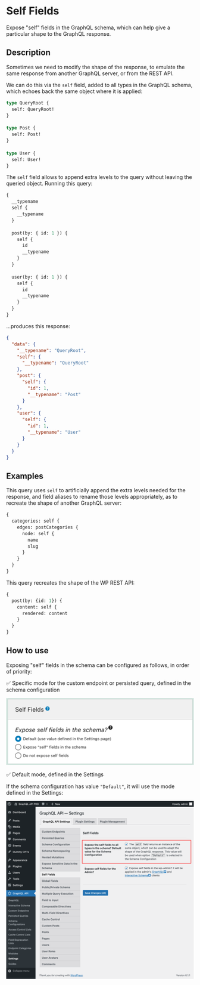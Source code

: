 # Self Fields

Expose "self" fields in the GraphQL schema, which can help give a particular shape to the GraphQL response.

## Description

Sometimes we need to modify the shape of the response, to emulate the same response from another GraphQL server, or from the REST API.

We can do this via the `self` field, added to all types in the GraphQL schema, which echoes back the same object where it is applied:

```graphql
type QueryRoot {
  self: QueryRoot!
}

type Post {
  self: Post!
}

type User {
  self: User!
}
```

The `self` field allows to append extra levels to the query without leaving the queried object. Running this query:

```graphql
{
  __typename
  self {
    __typename
  }
  
  post(by: { id: 1 }) {
    self {
      id
      __typename
    }
  }
  
  user(by: { id: 1 }) {
    self {
      id
      __typename
    }
  }
}
```

...produces this response:

```json
{
  "data": {
    "__typename": "QueryRoot",
    "self": {
      "__typename": "QueryRoot"
    },
    "post": {
      "self": {
        "id": 1,
        "__typename": "Post"
      }
    },
    "user": {
      "self": {
        "id": 1,
        "__typename": "User"
      }
    }
  }
}
```

## Examples

This query uses `self` to artificially append the extra levels needed for the response, and field aliases to rename those levels appropriately, as to recreate the shape of another GraphQL server:

```graphql
{
  categories: self {
    edges: postCategories {
      node: self {
        name
        slug
      }
    }
  }
}
```

This query recreates the shape of the WP REST API:

```graphql
{
  post(by: {id: 1}) {
    content: self {
      rendered: content
    }
  }
}
```

## How to use

Exposing "self" fields in the schema can be configured as follows, in order of priority:

✅ Specific mode for the custom endpoint or persisted query, defined in the schema configuration

![Adding self fields to the schema, set in the Schema configuration](../../images/schema-configuration-adding-self-fields-to-schema.png "Adding self fields to the schema, set in the Schema configuration")

✅ Default mode, defined in the Settings

If the schema configuration has value `"Default"`, it will use the mode defined in the Settings:

![Expose self fields in the schema, in the Settings](../../images/settings-self-fields-default.png "Expose self fields in the schema, in the Settings")
